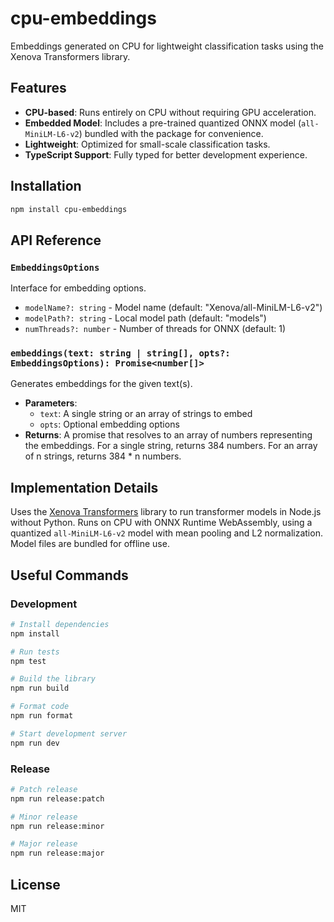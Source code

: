 # cpu-embeddings

Embeddings generated on CPU for lightweight classification tasks using the Xenova Transformers library.

## Features

- **CPU-based**: Runs entirely on CPU without requiring GPU acceleration.
- **Embedded Model**: Includes a pre-trained quantized ONNX model (`all-MiniLM-L6-v2`) bundled with the package for convenience.
- **Lightweight**: Optimized for small-scale classification tasks.
- **TypeScript Support**: Fully typed for better development experience.

## Installation

```bash
npm install cpu-embeddings
```

## API Reference

### `EmbeddingsOptions`

Interface for embedding options.

- `modelName?: string` - Model name (default: "Xenova/all-MiniLM-L6-v2")
- `modelPath?: string` - Local model path (default: "models")
- `numThreads?: number` - Number of threads for ONNX (default: 1)

### `embeddings(text: string | string[], opts?: EmbeddingsOptions): Promise<number[]>`

Generates embeddings for the given text(s).

- **Parameters**:
  - `text`: A single string or an array of strings to embed
  - `opts`: Optional embedding options
- **Returns**: A promise that resolves to an array of numbers representing the embeddings. For a single string, returns 384 numbers. For an array of n strings, returns 384 * n numbers.

## Implementation Details

Uses the [Xenova Transformers](https://huggingface.co/docs/transformers.js/index) library to run transformer models in Node.js without Python. Runs on CPU with ONNX Runtime WebAssembly, using a quantized `all-MiniLM-L6-v2` model with mean pooling and L2 normalization. Model files are bundled for offline use.

## Useful Commands

### Development

```bash
# Install dependencies
npm install

# Run tests
npm test

# Build the library
npm run build

# Format code
npm run format

# Start development server
npm run dev
```

### Release

```bash
# Patch release
npm run release:patch

# Minor release
npm run release:minor

# Major release
npm run release:major
```

## License

MIT
